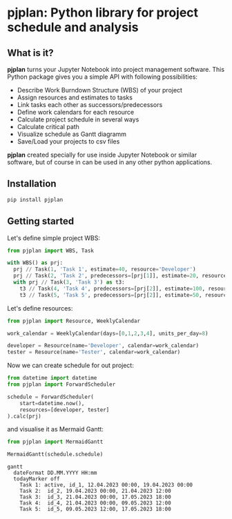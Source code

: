 # pjplan: Python library for project schedule and analysis

## What is it?

**pjplan** turns your Jupyter Notebook into project management software. 
This Python package gives you a simple API with following possibilities:
- Describe Work Burndown Structure (WBS) of your project
- Assign resources and estimates to tasks
- Link tasks each other as successors/predecessors
- Define work calendars for each resource
- Calculate project schedule in several ways
- Calculate critical path
- Visualize schedule as Gantt diagramm
- Save/Load your projects to csv files

**pjplan** created specially for use inside Jupyter Notebook or similar software, 
but of course in can be used in any other python applications.

## Installation

```bash
pip install pjplan
```

## Getting started

Let's define simple project WBS:
```python
from pjplan import WBS, Task

with WBS() as prj:
  prj // Task(1, 'Task 1', estimate=40, resource='Developer')
  prj // Task(2, 'Task 2', predecessors=[prj[1]], estimate=20, resource='Developer')
  with prj // Task(3, 'Task 3') as t3:
    t3 // Task(4, 'Task 4', predecessors=[prj[2]], estimate=100, resource='Tester')
    t3 // Task(5, 'Task 5', predecessors=[prj[2]], estimate=50, resource='Tester')
```

Let's define resources:
```python
from pjplan import Resource, WeeklyCalendar

work_calendar = WeeklyCalendar(days=[0,1,2,3,4], units_per_day=8)

developer = Resource(name='Developer', calendar=work_calendar)
tester = Resource(name='Tester', calendar=work_calendar)
```

Now we can create schedule for out project:
```python
from datetime import datetime
from pjplan import ForwardScheduler

schedule = ForwardScheduler(
    start=datetime.now(), 
    resources=[developer, tester]
).calc(prj)
```

and visualise it as Mermaid Gantt:
```python
from pjplan import MermaidGantt

MermaidGantt(schedule.schedule)
```
```mermaid
gantt
  dateFormat DD.MM.YYYY HH:mm
  todayMarker off
    Task 1: active, id_1, 12.04.2023 00:00, 19.04.2023 00:00
    Task 2:  id_2, 19.04.2023 00:00, 21.04.2023 12:00
    Task 3:  id_3, 21.04.2023 00:00, 17.05.2023 18:00
    Task 4:  id_4, 21.04.2023 00:00, 09.05.2023 12:00
    Task 5:  id_5, 09.05.2023 12:00, 17.05.2023 18:00
```